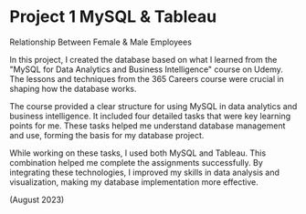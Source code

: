 # Project 1 MySQL & Tableau 

Relationship Between Female &amp; Male Employees 

In this project, I created the database based on what I learned from the "MySQL for Data Analytics and Business Intelligence" course on Udemy. The lessons and techniques from the 365 Careers course were crucial in shaping how the database works.

The course provided a clear structure for using MySQL in data analytics and business intelligence. It included four detailed tasks that were key learning points for me. These tasks helped me understand database management and use, forming the basis for my database project.

While working on these tasks, I used both MySQL and Tableau. This combination helped me complete the assignments successfully. By integrating these technologies, I improved my skills in data analysis and visualization, making my database implementation more effective.

(August 2023)
